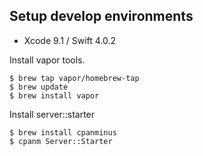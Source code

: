 ## Setup develop environments

+ Xcode 9.1 / Swift 4.0.2

Install vapor tools.

```
$ brew tap vapor/homebrew-tap
$ brew update
$ brew install vapor
```

Install server::starter

```
$ brew install cpanminus
$ cpanm Server::Starter
```

